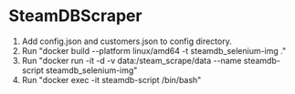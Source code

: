 # SteamDBScraper
1. Add config.json and customers.json to config directory.
2. Run "docker build --platform linux/amd64 -t steamdb_selenium-img ."
3. Run "docker run -it -d -v data:/steam_scrape/data --name steamdb-script steamdb_selenium-img"
4. Run "docker exec -it steamdb-script /bin/bash"
